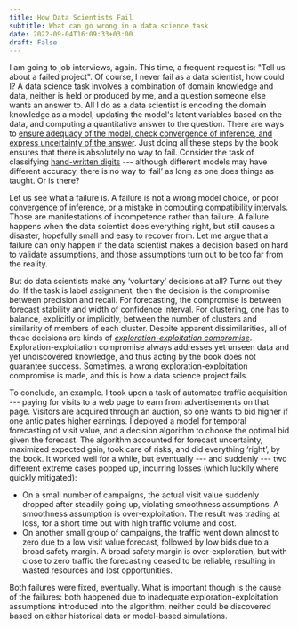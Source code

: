 ```yaml
---
title: How Data Scientists Fail
subtitle: What can go wrong in a data science task
date: 2022-09-04T16:09:33+03:00
draft: False
---
```


I am going to job interviews, again. This time, a frequent
request is: "Tell us about a failed project". Of course, I never
fail as a data scientist, how could I? A data science task
involves a combination of domain knowledge and data, neither is
held or produced by me, and a question someone else wants an
answer to. All I do as a data scientist is encoding the domain
knowledge as a model, updating the model's latent variables
based on the data, and computing a quantitative answer to the
question. There are ways to [ensure adequacy of the model, check
convergence of inference, and express uncertainty of the
answer](http://www.stat.columbia.edu/~gelman/book/).
Just doing all these steps by the book ensures that there is
absolutely no way to fail. Consider the task of classifying
[hand-written digits](http://yann.lecun.com/exdb/mnist/) ---
although different models may have different accuracy, there is
no way to ‘fail’ as long as one does things as taught. Or is
there?

<!--more-->


Let us see what a failure is. A failure is not a wrong model
choice, or poor convergence of inference, or a mistake in
computing compatibility intervals. Those are manifestations of
incompetence rather than failure. A failure happens when the
data scientist does everything right, but still causes a
disaster, hopefully small and easy to recover from. Let me
argue that a failure can only happen if the data scientist makes
a decision based on hard to validate assumptions, and those
assumptions turn out to be too far from the reality.

But do data scientists make any ‘voluntary’ decisions at all?
Turns out they do. If the task is label assignment, then the
decision is the compromise between precision and recall. For
forecasting, the compromise is between forecast stability and
width of confidence interval. For clustering, one has to
balance, explicitly or implicitly, between the number of
clusters and similarity of members of each cluster. Despite
apparent dissimilarities, all of these decisions are kinds of
[_exploration-exploitation
compromise_](https://towardsdatascience.com/the-exploration-exploitation-dilemma-f5622fbe1e82).  Exploration-exploitation
compromise always addresses yet unseen data and yet undiscovered
knowledge, and thus acting by the book does not guarantee
success. Sometimes, a wrong exploration-exploitation compromise
is made, and this is how a data science project fails.

To conclude, an example. I took upon a task of automated traffic
acquisition --- paying for visits to a web page to earn from
advertisements on that page. Visitors are acquired through an
auction, so one wants to bid higher if one anticipates higher
earnings. I deployed a model for temporal forecasting of visit
value, and a decision algorithm to choose the optimal bid given
the forecast. The algorithm accounted for forecast
uncertainty, maximized expected gain, took care of risks, and
did everything ‘right’, by the book. It worked well for a while,
but eventually --- and suddenly --- two different extreme cases
popped up, incurring losses (which luckily where quickly
mitigated):

* On a small number of campaigns, the actual visit value
  suddenly dropped after steadily going up, violating smoothness
  assumptions. A smoothness assumption is over-exploitation. The
  result was trading at loss, for a short time but with high
  traffic volume and cost.
* On another small group of campaigns, the traffic went down
  almost to zero due to a low visit value forecast, followed by
  low bids due to a broad safety margin. A broad safety margin
  is over-exploration, but with close to zero traffic
  the forecasting ceased to be reliable, resulting in wasted
  resources and lost opportunities. 

Both failures were fixed, eventually. What is important though
is the cause of the failures: both happened due to inadequate
exploration-exploitation assumptions introduced into the
algorithm, neither could be discovered based on either
historical data or model-based simulations.
